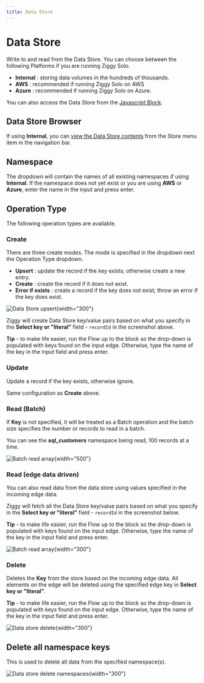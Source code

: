 ```yaml
---
title: Data Store
---
```


# Data Store

Write to and read from the Data Store. You can choose between the following Platforms if you are running Ziggy Solo.

- **Internal** : storing data volumes in the hundreds of thousands.
- **AWS** : recommended if running Ziggy Solo on AWS
- **Azure** : recommended if running Ziggy Solo on Azure.

You can also access the Data Store from the [Javascript Block](Data-Store-section.md).

## Data Store Browser
If using **Internal**, you can [view the Data Store contents](Data-and-Memory-Store-Browser.md) from the Store menu item in the navigation bar.

## Namespace
The dropdown will contain the names of all existing namespaces if using **Internal**.
If the namespace does not yet exist or you are using **AWS** or **Azure**, enter the name in the input and press enter. 

## Operation Type
The following operation types are available.

### Create
There are three create modes. The mode is specified in the dropdown next the Operation Type dropdown.

- **Upsert** : update the record if the key exists; otherwise create a new entry.
- **Create** : create the record if it does not exist.
- **Error if exists** : create a record if the key does not exist; throw an error if the key does exist.

![Data Store upsert](data-store-upsert.png){width="300"}

Ziggy will create Data Store key/value pairs based on what you specify in the
**Select key or "literal"** field - `recordId` in the screenshot above.

**Tip** - to make life easier, run the Flow up to the block so the drop-down is populated
with keys found on the input edge. Otherwise, type the name of the key in the input field and press enter.


### Update
Update a record if the key exists, otherwise ignore.

Same configuration as **Create** above.

### Read (Batch)
If **Key** is not specified, it will be treated as a Batch operation and the batch size 
specifies the number or records to read in a batch.

You can see the **sql_customers** namespace being read, 100 records at a time.

![Batch read array](data-store-batch-array.png){width="500"}

### Read (edge data driven)
You can also read data from the data store using values specified in the incoming edge data.

Ziggy will fetch all the Data Store key/value pairs based on what you specify in the 
**Select key or "literal"** field - `recordId` in the screenshot below.

**Tip** - to make life easier, run the Flow up to the block so the drop-down is populated 
with keys found on the input edge. Otherwise, type the name of the key in the input field and press enter.

![Batch read array](data-store-edge-read.png){width="300"}

### Delete
Deletes the **Key** from the store based on the incoming edge data. 
All elements on the edge will be deleted using the specified edge key in **Select key or "literal"**.

**Tip** - to make life easier, run the Flow up to the block so the drop-down is populated
with keys found on the input edge. Otherwise, type the name of the key in the input field and press enter.


![Data store delete](data-store-delete.png){width="300"}

## Delete all namespace keys
This is used to delete all data from the specified namespace(s).

![Data store delete namespaces](data-store-delete-namespaces.png){width="300"}
